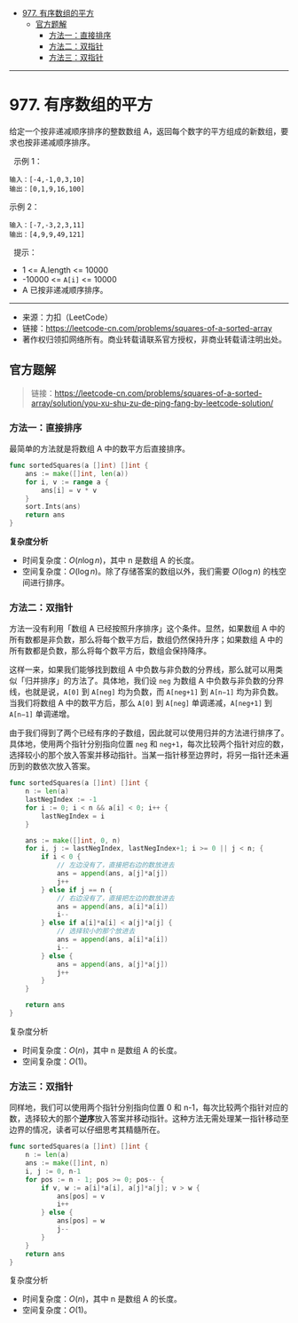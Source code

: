 - [977. 有序数组的平方](#977-有序数组的平方)
  - [官方题解](#官方题解)
    - [方法一：直接排序](#方法一直接排序)
    - [方法二：双指针](#方法二双指针)
    - [方法三：双指针](#方法三双指针)

------------------------------

# 977. 有序数组的平方

给定一个按非递减顺序排序的整数数组 A，返回每个数字的平方组成的新数组，要求也按非递减顺序排序。

 
示例 1：

```
输入：[-4,-1,0,3,10]
输出：[0,1,9,16,100]
```

示例 2：

```
输入：[-7,-3,2,3,11]
输出：[4,9,9,49,121]
```
 
提示：

- 1 <= A.length <= 10000
- -10000 <= `A[i]` <= 10000
- A 已按非递减顺序排序。

--------------------

- 来源：力扣（LeetCode）
- 链接：https://leetcode-cn.com/problems/squares-of-a-sorted-array
- 著作权归领扣网络所有。商业转载请联系官方授权，非商业转载请注明出处。


## 官方题解

> 链接：https://leetcode-cn.com/problems/squares-of-a-sorted-array/solution/you-xu-shu-zu-de-ping-fang-by-leetcode-solution/

### 方法一：直接排序

最简单的方法就是将数组 A 中的数平方后直接排序。

```go
func sortedSquares(a []int) []int {
    ans := make([]int, len(a))
    for i, v := range a {
        ans[i] = v * v
    }
    sort.Ints(ans)
    return ans
}
```

**复杂度分析**

- 时间复杂度：$O(n \log n)$，其中 n 是数组 A 的长度。
- 空间复杂度：$O(\log n)$。除了存储答案的数组以外，我们需要 $O(\log n)$ 的栈空间进行排序。

### 方法二：双指针

方法一没有利用「数组 A 已经按照升序排序」这个条件。显然，如果数组 A 中的所有数都是非负数，那么将每个数平方后，数组仍然保持升序；如果数组 A 中的所有数都是负数，那么将每个数平方后，数组会保持降序。

这样一来，如果我们能够找到数组 A 中负数与非负数的分界线，那么就可以用类似「归并排序」的方法了。具体地，我们设 `neg` 为数组 A 中负数与非负数的分界线，也就是说，`A[0]` 到 `A[neg]` 均为负数，而 `A[neg+1]` 到 `A[n−1]` 均为非负数。当我们将数组 A 中的数平方后，那么 `A[0]` 到 `A[neg]` 单调递减，`A[neg+1]` 到 `A[n−1]` 单调递增。

由于我们得到了两个已经有序的子数组，因此就可以使用归并的方法进行排序了。具体地，使用两个指针分别指向位置 `neg` 和 `neg+1`，每次比较两个指针对应的数，选择较小的那个放入答案并移动指针。当某一指针移至边界时，将另一指针还未遍历到的数依次放入答案。

```go
func sortedSquares(a []int) []int {
    n := len(a)
    lastNegIndex := -1
    for i := 0; i < n && a[i] < 0; i++ {
        lastNegIndex = i
    }

    ans := make([]int, 0, n)
    for i, j := lastNegIndex, lastNegIndex+1; i >= 0 || j < n; {
        if i < 0 {
            // 左边没有了，直接把右边的数放进去
            ans = append(ans, a[j]*a[j])
            j++
        } else if j == n {
            // 右边没有了，直接把左边的数放进去
            ans = append(ans, a[i]*a[i])
            i--
        } else if a[i]*a[i] < a[j]*a[j] {
            // 选择较小的那个放进去
            ans = append(ans, a[i]*a[i])
            i--
        } else {
            ans = append(ans, a[j]*a[j])
            j++
        }
    }

    return ans
}
```

复杂度分析

- 时间复杂度：$O(n)$，其中 n 是数组 A 的长度。
- 空间复杂度：$O(1)$。

### 方法三：双指针

同样地，我们可以使用两个指针分别指向位置 0 和 n-1，每次比较两个指针对应的数，选择较大的那个**逆序**放入答案并移动指针。这种方法无需处理某一指针移动至边界的情况，读者可以仔细思考其精髓所在。

```go
func sortedSquares(a []int) []int {
    n := len(a)
    ans := make([]int, n)
    i, j := 0, n-1
    for pos := n - 1; pos >= 0; pos-- {
        if v, w := a[i]*a[i], a[j]*a[j]; v > w {
            ans[pos] = v
            i++
        } else {
            ans[pos] = w
            j--
        }
    }
    return ans
}
```

复杂度分析

- 时间复杂度：$O(n)$，其中 n 是数组 A 的长度。
- 空间复杂度：$O(1)$。
